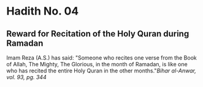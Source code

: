 Hadith No. 04
=============

Reward for Recitation of the Holy Quran during Ramadan
------------------------------------------------------

Imam Reza (A.S.) has said: "Someone who recites one verse from the Book
of Allah, The Mighty, The Glorious, in the month of Ramadan, is like one
who has recited the entire Holy Quran in the other months."*Bihar
al-Anwar, vol. 93, pg. 344*


